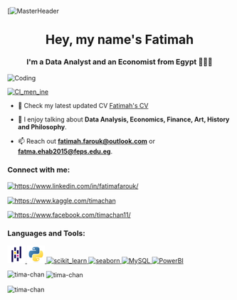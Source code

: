 [![MasterHeader]()
<h1 align="center">Hey, my name's Fatimah</h1>
<h3 align="center">I'm a Data Analyst and an Economist from Egypt 🦸🏻‍♀️</h3>
<img align="center" alt="Coding" width="400" src="https://media.giphy.com/media/xT9C25UNTwfZuk85WP/giphy-downsized-large.gif">


<p I majored in Economics, and minored in Social Science Computing, where I learned about Data Science and Data Analysis. I decided this was the field I'm going to work at. Data, data, data... A lot of data everywhere, in many shapes and formats... I thought it's just fair to be a Data Scientist, and make sense of some of these huge packs of data. </p>

<p align="left"> <a href="https://twitter.com/Cl_men_ine" target="blank"><img src="https://img.shields.io/badge/Twitter-Follow%20Fatimah-blue" alt="Cl_men_ine" /></a> </p>


- 📝 Check my latest updated CV [Fatimah's CV](https://drive.google.com/file/d/1ZpAKErI19uGaTcM8yRdsu0ABPHnHN_ZF/view?usp=sharing)

- 💬 I enjoy talking about **Data Analysis, Economics, Finance, Art, History and Philosophy**.

- 📫 Reach out **fatimah.farouk@outlook.com** or **fatma.ehab2015@feps.edu.eg**.

<h3 align="left">Connect with me:</h3>
<p align="left">
<a href="https://www.linkedin.com/in/fatimafarouk/" target="blank"><img align="center" src="https://raw.githubusercontent.com/rahuldkjain/github-profile-readme-generator/master/src/images/icons/Social/linked-in-alt.svg" alt="https://www.linkedin.com/in/fatimafarouk/" height="30" width="40" /></a>

<a href="https://www.kaggle.com/timachan" target="blank"><img align="center" src="https://raw.githubusercontent.com/rahuldkjain/github-profile-readme-generator/master/src/images/icons/Social/kaggle.svg" alt="https://www.kaggle.com/timachan" height="30" width="40" /></a>

<a href="https://www.facebook.com/timachan11/" target="blank"><img align="center" src="https://raw.githubusercontent.com/rahuldkjain/github-profile-readme-generator/master/src/images/icons/Social/facebook.svg" alt="https://www.facebook.com/timachan11/" height="30" width="40" /></a>
</p>

<h3 align="left">Languages and Tools:</h3>
<p align="left"> <a href="https://pandas.pydata.org/" target="_blank" rel="noreferrer"> <img src="https://raw.githubusercontent.com/devicons/devicon/2ae2a900d2f041da66e950e4d48052658d850630/icons/pandas/pandas-original.svg" alt="pandas" width="40" height="40"/> </a> <a href="https://www.python.org" target="_blank" rel="noreferrer"> <img src="https://raw.githubusercontent.com/devicons/devicon/master/icons/python/python-original.svg" alt="python" width="40" height="40"/> </a> <a href="https://scikit-learn.org/" target="_blank" rel="noreferrer"> <img src="https://upload.wikimedia.org/wikipedia/commons/0/05/Scikit_learn_logo_small.svg" alt="scikit_learn" width="40" height="40"/> </a> <a href="https://seaborn.pydata.org/" target="_blank" rel="noreferrer"> <img src="https://seaborn.pydata.org/_images/logo-mark-lightbg.svg" alt="seaborn" width="40" height="40"/> </a> <a href="https://www.mysql.com/" target="_blank" rel="noreferrer"> <img src="https://www.vectorlogo.zone/logos/mysql/mysql-icon.svg" alt="MySQL" width="40" height="40"/> </a> <a href="https://www.mysql.com/" target="_blank" rel="noreferrer"> <img src="https://www.vectorlogo.zone/logos/microsoft_powerbi/microsoft_powerbi-icon.svg" alt="PowerBI" width="40" height="40"/> </a> </p>

<p><img align="left" src="https://github-readme-stats.vercel.app/api/top-langs?username=tima-chan&show_icons=true&locale=en&layout=compact" alt="tima-chan" /></p>

<p>&nbsp;<img align="center" src="https://github-readme-stats.vercel.app/api?username=tima-chan&show_icons=true&locale=en" alt="tima-chan" /></p>

<p><img align="center" src="https://github-readme-streak-stats.herokuapp.com/?user=tima-chan&" alt="tima-chan" /></p>
